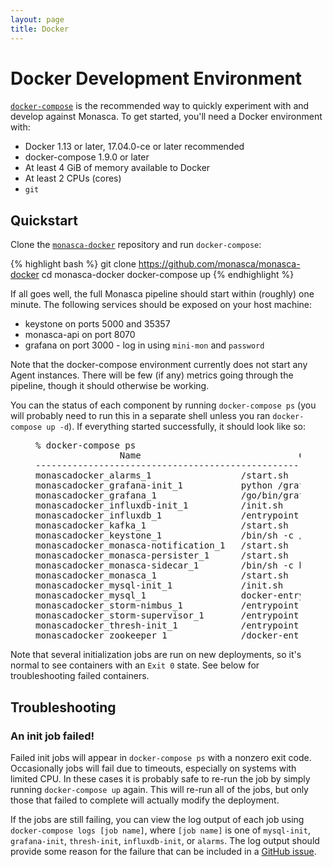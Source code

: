 ```yaml
---
layout: page
title: Docker
---
```


Docker Development Environment
==============================

[`docker-compose`][1] is the recommended way to quickly experiment with and
develop against Monasca. To get started, you'll need a Docker environment with:
 * Docker 1.13 or later, 17.04.0-ce or later recommended
 * docker-compose 1.9.0 or later
 * At least 4 GiB of memory available to Docker
 * At least 2 CPUs (cores)
 * `git`

Quickstart
----------

Clone the [`monasca-docker`][2] repository and run `docker-compose`:

{% highlight bash %}
git clone https://github.com/monasca/monasca-docker
cd monasca-docker
docker-compose up
{% endhighlight %}

If all goes well, the full Monasca pipeline should start within (roughly) one
minute. The following services should be exposed on your host machine:
 * keystone on ports 5000 and 35357
 * monasca-api on port 8070
 * grafana on port 3000 - log in using `mini-mon` and `password`

Note that the docker-compose environment currently does not start any Agent
instances. There will be few (if any) metrics going through the pipeline, though
it should otherwise be working.

You can the status of each component by running `docker-compose ps` (you will
probably need to run this in a separate shell unless you ran
`docker-compose up -d`). If everything started successfully, it should look like
so:

<figure><pre>
% docker-compose ps                                                                                                                                                                                                                               ✖ ✹ ✭
                Name                              Command               State                         Ports                       
---------------------------------------------------------------------------------------------------------------------------------
monascadocker_alarms_1                 /start.sh                        Exit 0                                                    
monascadocker_grafana-init_1           python /grafana.py               Exit 0                                                    
monascadocker_grafana_1                /go/bin/grafana-server -co ...   Up       0.0.0.0:3000->3000/tcp                           
monascadocker_influxdb-init_1          /init.sh                         Exit 0                                                    
monascadocker_influxdb_1               /entrypoint.sh influxd           Up       8086/tcp                                         
monascadocker_kafka_1                  /start.sh                        Up       9092/tcp                                         
monascadocker_keystone_1               /bin/sh -c /start.sh             Up       0.0.0.0:35357->35357/tcp, 0.0.0.0:5000->5000/tcp
monascadocker_monasca-notification_1   /start.sh                        Up                                                        
monascadocker_monasca-persister_1      /start.sh                        Up                                                        
monascadocker_monasca-sidecar_1        /bin/sh -c hug -p 4888 -f  ...   Up       4888/tcp                                         
monascadocker_monasca_1                /start.sh                        Up       0.0.0.0:8070->8070/tcp                           
monascadocker_mysql-init_1             /init.sh                         Exit 0                                                    
monascadocker_mysql_1                  docker-entrypoint.sh mysqld      Up       3306/tcp                                         
monascadocker_storm-nimbus_1           /entrypoint.sh storm nimbus      Up                                                        
monascadocker_storm-supervisor_1       /entrypoint.sh storm super ...   Up                                                        
monascadocker_thresh-init_1            /entrypoint.sh /submit.sh        Exit 0                                                    
monascadocker_zookeeper_1              /docker-entrypoint.sh zkSe ...   Up       2181/tcp, 2888/tcp, 3888/tcp
</pre></figure>

Note that several initialization jobs are run on new deployments, so it's normal
to see containers with an `Exit 0` state. See below for troubleshooting failed
containers.

Troubleshooting
---------------

### An init job failed!

Failed init jobs will appear in `docker-compose ps` with a nonzero exit code.
Occasionally jobs will fail due to timeouts, especially on systems with limited
CPU. In these cases it is probably safe to re-run the job by simply running
`docker-compose up` again. This will re-run all of the jobs, but only those that
failed to complete will actually modify the deployment.

If the jobs are still failing, you can view the log output of each job using
`docker-compose logs [job name]`, where `[job name]` is one of
`mysql-init`, `grafana-init`, `thresh-init`, `influxdb-init`, or `alarms`. The
log output should provide some reason for the failure that can be included in a
[GitHub issue][3].


[1]: https://docs.docker.com/compose/
[2]: https://github.com/monasca/monasca-docker
[3]: https://github.com/monasca/monasca-docker/issues
